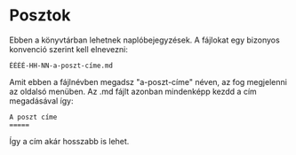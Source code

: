 Posztok
=====

Ebben a könyvtárban lehetnek naplóbejegyzések. A fájlokat egy bizonyos konvenció szerint kell elnevezni:

```
ÉÉÉÉ-HH-NN-a-poszt-címe.md
```

Amit ebben a fájlnévben megadsz "a-poszt-címe" néven, az fog megjelenni az oldalsó menüben.
Az .md fájlt azonban mindenképp kezdd a cím megadásával így:


```
A poszt címe
=====
```

Így a cím akár hosszabb is lehet.
